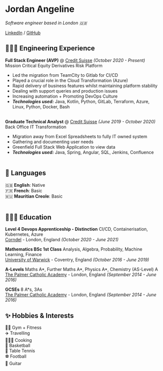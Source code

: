 # Jordan Angeline

_Software engineer based in London  🇬🇧_ <br>

 [LinkedIn](https://www.linkedin.com/in/jordanangeline/) / [GitHub](https://github.com/angeline-tech/) 

## 👨🏽‍💻 Engineering Experience

**Full Stack Engineer (AVP)** @ [Credit Suisse](https://www.credit-suisse.com/uk/en.html) _(October 2020 - Present)_ <br>
Mission Critical Equity Derivatives Risk Platform
- Led the migration from TeamCity to Gitlab for CI/CD
- Played a crucial role in the Cloud Transformation (Azure)
- Rapid delivery of business features whilst maintaining platform stability
- Dealing with support queries and production issues
- Increasing automation + Promoting DevOps Culture
- **_Technologies used:_** Java, Kotlin, Python, GitLab, Terraform, Azure, Linux, Python, Docker, Bash
  <br><br>

**Graduate Technical Analyst** @ [Credit Suisse](https://www.credit-suisse.com/uk/en.html) _(June 2019 - October 2020)_ <br>
Back Office IT Transformation
- Migration away from Excel Spreadsheets to fully IT owned system
- Gathering and documenting user needs
- Greenfield Full Stack Web Application to view data
- **_Technologies used:_** Java, Spring, Angular, SQL, Jenkins, Confluence
  <br><br>

## 💬 Languages

🇬🇧 **English**: Native <br>
🇫🇷 **French**: Basic <br>
🇲🇺 **Mauritian Creole**: Basic
<br><br>

## 👨🏽‍🎓 Education

**Level 4 Devops Apprenticeship - Distinction** CI/CD, Containerisation, Kubernetes, Azure<br>
[Corndel](https://www.corndel.com/corndel-apprenticeships/devops/) - London, England _(October 2020 - June 2021)_ <br>

**Mathematics BSc 1st Class** Analysis, Algebra, Probability, Machine Learning, Finance<br>
[University of Warwick](https://warwick.ac.uk/) - Coventry, England _(October 2016 - June 2019)_ <br>

**A-Levels** Maths A\*, Further Maths A\*, Physics A\*, Chemistry (AS-Level) A  <br>
[The Palmer Catholic Academy](https://www.tpc.academy/) - London, England _(September 2014 - June 2016)_ <br>

**GCSEs** 8 A\*s, 3As <br>
[The Palmer Catholic Academy](https://www.tpc.academy/) - London, England _(September 2014 - June 2016)_ <br>

## ✨ Hobbies & Interests
🏋🏽‍ Gym + Fitness<br>
✈️ Travelling<br>
👨🏽‍🍳 Cooking<br>
🏀 Basketball<br>
🏓 Table Tennis<br>
⚽️ Football<br>
🎸 Guitar<br>
